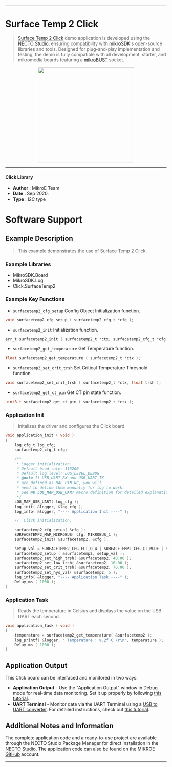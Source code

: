 
---
# Surface Temp 2 Click

> [Surface Temp 2 Click](https://www.mikroe.com/?pid_product=MIKROE-4266) demo application is developed using
the [NECTO Studio](https://www.mikroe.com/necto), ensuring compatibility with [mikroSDK](https://www.mikroe.com/mikrosdk)'s
open-source libraries and tools. Designed for plug-and-play implementation and testing, the demo is fully compatible with
all development, starter, and mikromedia boards featuring a [mikroBUS&trade;](https://www.mikroe.com/mikrobus) socket.

<p align="center">
  <img src="https://www.mikroe.com/?pid_product=MIKROE-4266&image=1" height=300px>
</p>

---

#### Click Library

- **Author**        : MikroE Team
- **Date**          : Sep 2020.
- **Type**          : I2C type

# Software Support

## Example Description

> This example demonstrates the use of Surface Temp 2 Click.

### Example Libraries

- MikroSDK.Board
- MikroSDK.Log
- Click.SurfaceTemp2

### Example Key Functions

- `surfacetemp2_cfg_setup` Config Object Initialization function. 
```c
void surfacetemp2_cfg_setup ( surfacetemp2_cfg_t *cfg );
``` 
 
- `surfacetemp2_init` Initialization function. 
```c
err_t surfacetemp2_init ( surfacetemp2_t *ctx, surfacetemp2_cfg_t *cfg );
```

- `surfacetemp2_get_temperature` Get Temperature function. 
```c
float surfacetemp2_get_temperature ( surfacetemp2_t *ctx );
```
 
- `surfacetemp2_set_crit_trsh` Set Critical Temperature Threshold function. 
```c
void surfacetemp2_set_crit_trsh ( surfacetemp2_t *ctx, float trsh );
```

- `surfacetemp2_get_ct_pin` Get CT pin state function. 
```c
uint8_t surfacetemp2_get_ct_pin ( surfacetemp2_t *ctx );
```

### Application Init

> Initalizes the driver and configures the Click board.

```c
void application_init ( void )
{
    log_cfg_t log_cfg;
    surfacetemp2_cfg_t cfg;

    /** 
     * Logger initialization.
     * Default baud rate: 115200
     * Default log level: LOG_LEVEL_DEBUG
     * @note If USB_UART_RX and USB_UART_TX 
     * are defined as HAL_PIN_NC, you will 
     * need to define them manually for log to work. 
     * See @b LOG_MAP_USB_UART macro definition for detailed explanation.
     */
    LOG_MAP_USB_UART( log_cfg );
    log_init( &logger, &log_cfg );
    log_info( &logger, "---- Application Init ----" );

    //  Click initialization.

    surfacetemp2_cfg_setup( &cfg );
    SURFACETEMP2_MAP_MIKROBUS( cfg, MIKROBUS_1 );
    surfacetemp2_init( &surfacetemp2, &cfg );

    setup_val = SURFACETEMP2_CFG_FLT_Q_4 | SURFACETEMP2_CFG_CT_MODE | SURFACETEMP2_CFG_RES_16;
    surfacetemp2_setup ( &surfacetemp2, setup_val );
    surfacetemp2_set_high_trsh( &surfacetemp2, 40.00 );
    surfacetemp2_set_low_trsh( &surfacetemp2, 10.00 );
    surfacetemp2_set_crit_trsh( &surfacetemp2, 70.00 );
    surfacetemp2_set_hys_val( &surfacetemp2, 5 );
    log_info( &logger, "---- Application Task ----" );
    Delay_ms ( 1000 );
}
```

### Application Task

> Reads the temperature in Celsius and displays the value on the USB UART each second.

```c
void application_task ( void )
{
    temperature = surfacetemp2_get_temperature( &surfacetemp2 );
    log_printf( &logger, " Temperature : %.2f C \r\n", temperature );
    Delay_ms ( 1000 );
}
```

## Application Output

This Click board can be interfaced and monitored in two ways:
- **Application Output** - Use the "Application Output" window in Debug mode for real-time data monitoring.
Set it up properly by following [this tutorial](https://www.youtube.com/watch?v=ta5yyk1Woy4).
- **UART Terminal** - Monitor data via the UART Terminal using
a [USB to UART converter](https://www.mikroe.com/click/interface/usb?interface*=uart,uart). For detailed instructions,
check out [this tutorial](https://help.mikroe.com/necto/v2/Getting%20Started/Tools/UARTTerminalTool).

## Additional Notes and Information

The complete application code and a ready-to-use project are available through the NECTO Studio Package Manager for 
direct installation in the [NECTO Studio](https://www.mikroe.com/necto). The application code can also be found on
the MIKROE [GitHub](https://github.com/MikroElektronika/mikrosdk_click_v2) account.

---
